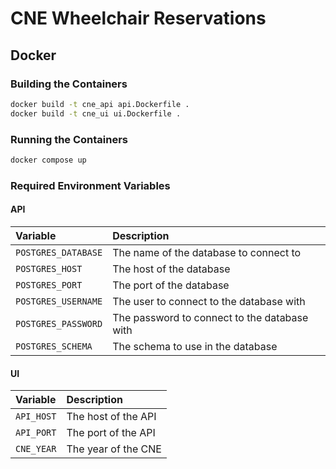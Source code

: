 # CNE Wheelchair Reservations

## Docker

### Building the Containers

```bash
docker build -t cne_api api.Dockerfile .
docker build -t cne_ui ui.Dockerfile .
```

### Running the Containers

```bash
docker compose up
```

### Required Environment Variables

#### API

| Variable            | Description                                  |
|:--------------------|:---------------------------------------------|
| `POSTGRES_DATABASE` | The name of the database to connect to       |
| `POSTGRES_HOST`     | The host of the database                     |
| `POSTGRES_PORT`     | The port of the database                     |
| `POSTGRES_USERNAME` | The user to connect to the database with     |
| `POSTGRES_PASSWORD` | The password to connect to the database with |
| `POSTGRES_SCHEMA`   | The schema to use in the database            |

#### UI

| Variable   | Description         |
|:-----------|:--------------------|
| `API_HOST` | The host of the API |
| `API_PORT` | The port of the API |
| `CNE_YEAR` | The year of the CNE |
